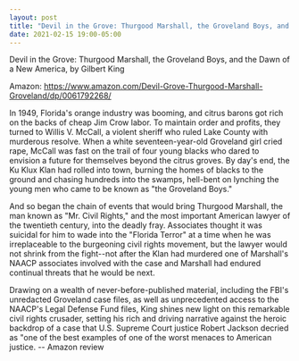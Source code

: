 ```yaml
---
layout: post
title: "Devil in the Grove: Thurgood Marshall, the Groveland Boys, and the Dawn of..."
date: 2021-02-15 19:00-05:00
---
```

Devil in the Grove: Thurgood Marshall, the Groveland Boys, and the Dawn of a New America, by Gilbert King

Amazon: https://www.amazon.com/Devil-Grove-Thurgood-Marshall-Groveland/dp/0061792268/

In 1949, Florida's orange industry was booming, and citrus barons got rich on the backs of cheap Jim Crow labor. To maintain order and profits, they turned to Willis V. McCall, a violent sheriff who ruled Lake County with murderous resolve. When a white seventeen-year-old Groveland girl cried rape, McCall was fast on the trail of four young blacks who dared to envision a future for themselves beyond the citrus groves. By day's end, the Ku Klux Klan had rolled into town, burning the homes of blacks to the ground and chasing hundreds into the swamps, hell-bent on lynching the young men who came to be known as "the Groveland Boys."

And so began the chain of events that would bring Thurgood Marshall, the man known as "Mr. Civil Rights," and the most important American lawyer of the twentieth century, into the deadly fray. Associates thought it was suicidal for him to wade into the "Florida Terror" at a time when he was irreplaceable to the burgeoning civil rights movement, but the lawyer would not shrink from the fight--not after the Klan had murdered one of Marshall's NAACP associates involved with the case and Marshall had endured continual threats that he would be next.

Drawing on a wealth of never-before-published material, including the FBI's unredacted Groveland case files, as well as unprecedented access to the NAACP's Legal Defense Fund files, King shines new light on this remarkable civil rights crusader, setting his rich and driving narrative against the heroic backdrop of a case that U.S. Supreme Court justice Robert Jackson decried as "one of the best examples of one of the worst menaces to American justice.
-- Amazon review
